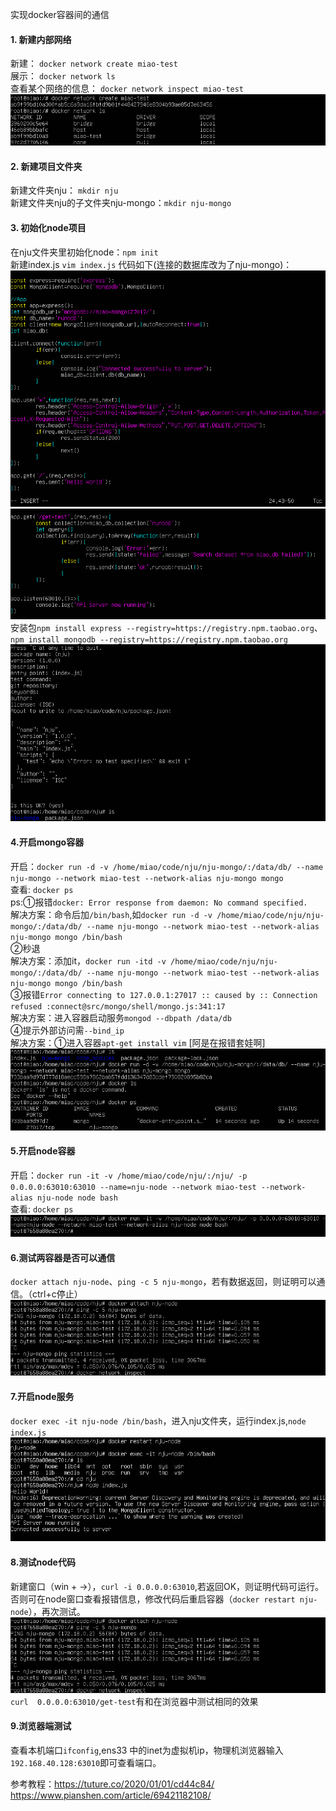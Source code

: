 实现docker容器间的通信
#### 1. 新建内部网络
新建： `docker network create miao-test`  
展示： `docker network ls`  
查看某个网络的信息： `docker network inspect miao-test`  
![docker network](../assets/Docker/network.png)
#### 2. 新建项目文件夹
新建文件夹nju： `mkdir nju`  
新建文件夹nju的子文件夹nju-mongo：`mkdir nju-mongo` 
#### 3. 初始化node项目
在nju文件夹里初始化node：`npm init`  
新建index.js `vim index.js` 代码如下(连接的数据库改为了nju-mongo)：   
![index.js 1](../assets/Docker/server-1.png)
![index.js 2](../assets/Docker/server-2.png)  
安装包`npm install express --registry=https://registry.npm.taobao.org`、`npm install mongodb --registry=https://registry.npm.taobao.org`  
![npm install](../assets/Docker/npm-install.png)
#### 4.开启mongo容器
开启：`docker run -d -v /home/miao/code/nju/nju-mongo/:/data/db/ --name nju-mongo --network miao-test --network-alias nju-mongo mongo`  
查看: `docker ps`  
ps:①报错`docker: Error response from daemon: No command specified.`  
解决方案：命令后加`/bin/bash`,如`docker run -d -v /home/miao/code/nju/nju-mongo/:/data/db/ --name nju-mongo --network miao-test --network-alias nju-mongo mongo /bin/bash`  
②秒退  
解决方案：添加it，`docker run -itd -v /home/miao/code/nju/nju-mongo/:/data/db/ --name nju-mongo --network miao-test --network-alias nju-mongo mongo /bin/bash`  
③报错`Error connecting to 127.0.0.1:27017 :: caused by :: Connection refused :connect@src/mongo/shell/mongo.js:341:17`  
解决方案：进入容器启动服务`mongod --dbpath /data/db`  
④提示外部访问需`--bind_ip`  
解决方案：①进入容器`apt-get install vim`
[阿是在报错套娃啊]
![mongo network](../assets/Docker/mongo-network.png)
#### 5.开启node容器
开启：`docker run -it -v /home/miao/code/nju/:/nju/ -p 0.0.0.0:63010:63010 --name=nju-node --network miao-test --network-alias nju-node node bash`  
查看: `docker ps`  
![node network](../assets/Docker/node-network.png)
#### 6.测试两容器是否可以通信
`docker attach nju-node`、`ping -c 5 nju-mongo`，若有数据返回，则证明可以通信。（ctrl+c停止）
![node attach mongo](../assets/Docker/node-mongo.png)
#### 7.开启node服务
`docker exec -it nju-node /bin/bash`，进入nju文件夹，运行index.js,`node index.js`
![node start](../assets/Docker/node-start.png)
#### 8.测试node代码
新建窗口（win + →），`curl -i 0.0.0.0:63010`,若返回OK，则证明代码可运行。否则可在node窗口查看报错信息，修改代码后重启容器（`docker restart nju-node`），再次测试。
![node attach mongo](../assets/Docker/node-mongo.png)  
`curl  0.0.0.0:63010/get-test`有和在浏览器中测试相同的效果
#### 9.浏览器端测试
查看本机端口`ifconfig`,ens33 中的inet为虚拟机ip，物理机浏览器输入`192.168.40.128:63010`即可查看端口。  

参考教程：https://tuture.co/2020/01/01/cd44c84/  
https://www.pianshen.com/article/69421182108/
